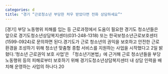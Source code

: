 ```yaml
---
categories: d
title: "경기 “근로청소년 부당한 처우 받았다면 전화 상담하세요”"
---
```

[경기] 부당 노동행위 피해를 입는 등 근로과정에서 도움이 필요한 경기도 청소년들은 앞으로 경기도청소년상담복지센터(031-248-1318) 또는 한국보청소년근로보호센터(1599-0924)로 문의하면 된다.경기도가 근로 청소년의 권익을 보호하고 안전한 근로 환경을 조성하기 위해 청소년 맞춤형 종합 서비스를 지원하는 사업을 시작했다고 2일 밝혔다.‘청소년 근로권익 보호 사업’은 「청소년기본법」에 근거해 근로 청소년들을 부당 노동행위 등의 피해로부터 보호하기 위해 경기도청소년상담복지센터 내 상담 인력을 배치해 운영하는 사업의 하나다.20